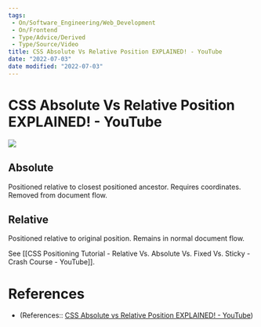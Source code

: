 ```yaml
---
tags:
 - On/Software_Engineering/Web_Development
 - On/Frontend
 - Type/Advice/Derived
 - Type/Source/Video
title: CSS Absolute Vs Relative Position EXPLAINED! - YouTube
date: "2022-07-03"
date modified: "2022-07-03"
---
```


# CSS Absolute Vs Relative Position EXPLAINED! - YouTube
![](https://i.imgur.com/6IsW5cV.png)

## Absolute
Positioned relative to closest positioned ancestor. Requires coordinates. Removed from document flow.

## Relative
Positioned relative to original position. Remains in normal document flow.

See [[CSS Positioning Tutorial - Relative Vs. Absolute Vs. Fixed Vs. Sticky - Crash Course - YouTube]].

# References
- (References:: [CSS Absolute vs Relative Position EXPLAINED! - YouTube](https://www.youtube.com/watch?v=3PDQDRJq5Ls))

